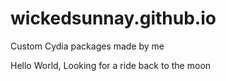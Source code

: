 # wickedsunnay.github.io
Custom Cydia packages made by me

Hello World,
Looking for a ride back to the moon
